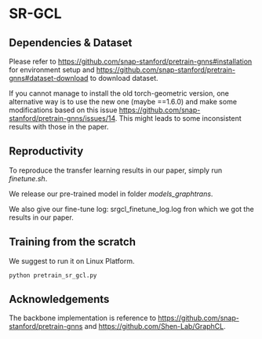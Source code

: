 # SR-GCL
## Dependencies & Dataset

Please refer to https://github.com/snap-stanford/pretrain-gnns#installation for environment setup and https://github.com/snap-stanford/pretrain-gnns#dataset-download to download dataset.

If you cannot manage to install the old torch-geometric version, one alternative way is to use the new one (maybe ==1.6.0) and make some modifications based on this issue https://github.com/snap-stanford/pretrain-gnns/issues/14.
This might leads to some inconsistent results with those in the paper.



## Reproductivity

To reproduce the transfer learning results in our paper, simply run *finetune.sh*. 

We release our pre-trained model in folder *models_graphtrans*.

We also give our fine-tune log: srgcl_finetune_log.log fron which we got the results in our paper.



## Training from the scratch

We suggest to run it on Linux Platform.

```
python pretrain_sr_gcl.py
```



## Acknowledgements

The backbone implementation is reference to https://github.com/snap-stanford/pretrain-gnns and https://github.com/Shen-Lab/GraphCL.